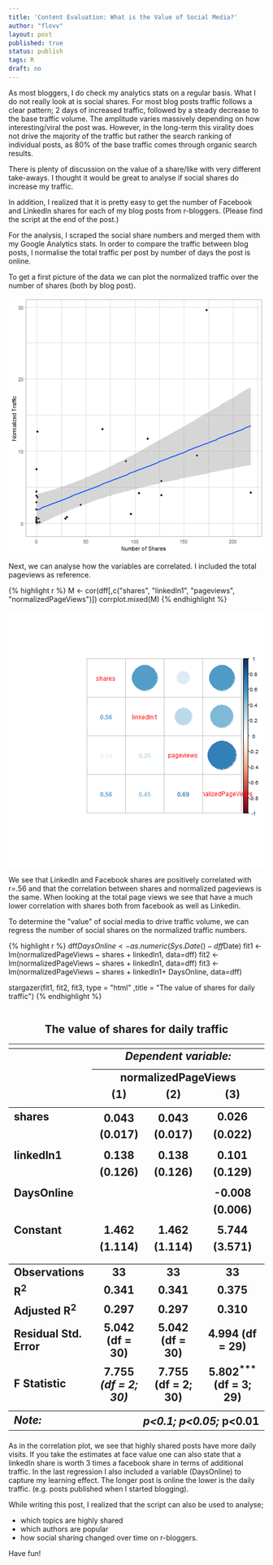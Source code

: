 ```yaml
---
title: 'Content Evaluation: What is the Value of Social Media?'  
author: "flovv"
layout: post
published: true
status: publish
tags: R
draft: no
---
```

 

 
 
 
As most bloggers, I do check my analytics stats on a regular basis. What I do not really look at is social shares. For most blog posts traffic follows a clear pattern; 2 days of increased traffic, followed by a steady decrease to the base traffic volume. 
The amplitude varies massively depending on how interesting/viral the post was. However, in the long-term this virality does not drive the majority of the traffic but rather the search ranking of individual posts, as 80% of the base traffic comes through organic search results. 
 
There is plenty of discussion on the value of a share/like with very different take-aways.
I thought it would be great to analyse if social shares do increase my traffic.
 
In addition, I realized that it is pretty easy to get the number of Facebook and LinkedIn shares for each of my blog posts from r-bloggers. (Please find the script at the end of the post.)
 
For the analysis, I scraped the social share numbers and merged them with my Google Analytics stats.
In order to compare the traffic between blog posts, I normalise the total traffic per post by number of days the post is online.
 
To get a first picture of the data we can plot the normalized traffic over the number of shares (both by blog post).
 
![plot of chunk unnamed-chunk-3](/figures/post27/unnamed-chunk-3-1.png)
 
Next, we can analyse how the variables are correlated. I included the total pageviews as reference.
 

{% highlight r %}
M <- cor(dff[,c("shares", "linkedIn1", "pageviews", "normalizedPageViews")])
corrplot.mixed(M)
{% endhighlight %}

![plot of chunk unnamed-chunk-4](/figures/post27/unnamed-chunk-4-1.png)
 
We see that LinkedIn and Facebook shares are positively correlated with r=.56 and that the correlation between shares and normalized pageviews is the same.
When looking at the total page views we see that have a much lower correlation with shares both from facebook as well as Linkedin. 
 
To determine the "value" of social media to drive traffic volume, we can regress the number of social shares on the normalized traffic numbers. 
 

{% highlight r %}
dff$DaysOnline <- as.numeric(Sys.Date()-dff$Date)
fit1 <- lm(normalizedPageViews ~ shares + linkedIn1, data=dff)
fit2 <- lm(normalizedPageViews ~ shares + linkedIn1, data=dff)
fit3 <- lm(normalizedPageViews ~ shares + linkedIn1+ DaysOnline, data=dff)
 
stargazer(fit1, fit2, fit3, type = "html" ,title = "The value of shares for daily traffic")
{% endhighlight %}



## 
## <table style="text-align:center"><caption><strong>The value of shares for daily traffic</strong></caption>
## <tr><td colspan="4" style="border-bottom: 1px solid black"></td></tr><tr><td style="text-align:left"></td><td colspan="3"><em>Dependent variable:</em></td></tr>
## <tr><td></td><td colspan="3" style="border-bottom: 1px solid black"></td></tr>
## <tr><td style="text-align:left"></td><td colspan="3">normalizedPageViews</td></tr>
## <tr><td style="text-align:left"></td><td>(1)</td><td>(2)</td><td>(3)</td></tr>
## <tr><td colspan="4" style="border-bottom: 1px solid black"></td></tr><tr><td style="text-align:left">shares</td><td>0.043<sup>**</sup></td><td>0.043<sup>**</sup></td><td>0.026</td></tr>
## <tr><td style="text-align:left"></td><td>(0.017)</td><td>(0.017)</td><td>(0.022)</td></tr>
## <tr><td style="text-align:left"></td><td></td><td></td><td></td></tr>
## <tr><td style="text-align:left">linkedIn1</td><td>0.138</td><td>0.138</td><td>0.101</td></tr>
## <tr><td style="text-align:left"></td><td>(0.126)</td><td>(0.126)</td><td>(0.129)</td></tr>
## <tr><td style="text-align:left"></td><td></td><td></td><td></td></tr>
## <tr><td style="text-align:left">DaysOnline</td><td></td><td></td><td>-0.008</td></tr>
## <tr><td style="text-align:left"></td><td></td><td></td><td>(0.006)</td></tr>
## <tr><td style="text-align:left"></td><td></td><td></td><td></td></tr>
## <tr><td style="text-align:left">Constant</td><td>1.462</td><td>1.462</td><td>5.744</td></tr>
## <tr><td style="text-align:left"></td><td>(1.114)</td><td>(1.114)</td><td>(3.571)</td></tr>
## <tr><td style="text-align:left"></td><td></td><td></td><td></td></tr>
## <tr><td colspan="4" style="border-bottom: 1px solid black"></td></tr><tr><td style="text-align:left">Observations</td><td>33</td><td>33</td><td>33</td></tr>
## <tr><td style="text-align:left">R<sup>2</sup></td><td>0.341</td><td>0.341</td><td>0.375</td></tr>
## <tr><td style="text-align:left">Adjusted R<sup>2</sup></td><td>0.297</td><td>0.297</td><td>0.310</td></tr>
## <tr><td style="text-align:left">Residual Std. Error</td><td>5.042 (df = 30)</td><td>5.042 (df = 30)</td><td>4.994 (df = 29)</td></tr>
## <tr><td style="text-align:left">F Statistic</td><td>7.755<sup>***</sup> (df = 2; 30)</td><td>7.755<sup>***</sup> (df = 2; 30)</td><td>5.802<sup>***</sup> (df = 3; 29)</td></tr>
## <tr><td colspan="4" style="border-bottom: 1px solid black"></td></tr><tr><td style="text-align:left"><em>Note:</em></td><td colspan="3" style="text-align:right"><sup>*</sup>p<0.1; <sup>**</sup>p<0.05; <sup>***</sup>p<0.01</td></tr>
## </table>

 
As in the correlation plot, we see that highly shared posts have more daily visits. If you take the estimates at face value one can also state that a linkedIn share is worth 3 times a facebook share in terms of additional traffic.
In the last regression I also included a variable (DaysOnline) to capture my learning effect. The longer post is online the lower is the daily traffic. (e.g. posts published when I started blogging).
 
While writing this post, I realized that the script can also be used to analyse;
* which topics are highly shared 
* which authors are popular
* how social sharing changed over time 
on r-bloggers.
 
Have fun!
 
 
 
 
 
 
 
